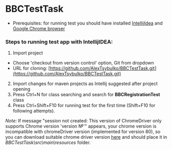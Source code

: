 # BBCTestTask

- Prerequisites: for running test you should have installed [IntellijIdea](https://www.jetbrains.com/idea/download/#section=windows) and [Google Chrome browser](https://www.google.ru/intl/ru/chrome/?brand=CHBD&gclid=Cj0KCQjwxYLoBRCxARIsAEf16-sx6--sZ-WPL-TBg_QWWB-HaH6t6ZnYa9DbYQLEgrKVsOHpwCwWCpcaAuQQEALw_wcB&gclsrc=aw.ds) 

### Steps to running test app with IntellijIDEA:
1. Import project 
- Сhoose 'checkout from version control' option, Git from dropdown
- URL for cloning: [https://github.com/AlexTsybulko/BBCTestTask.git](https://github.com/AlexTsybulko/BBCTestTask.git)
2. Import changes for maven projects as Intellij suggested after project opening
3. Press Ctrl+N for class searching and search for **BBCRegistrationTest** class
4. Press Ctrl+Shift+F10 for running test for the first time (Shift+F10 for following attempts).

_Note:_ If message "session not created: This version of ChromeDriver only supports Chrome version 'version №'" appears, 
your chrome version is incompatible with chromeDriver version (implemented for version 80), so you can download 
suitable chrome driver version [here](http://chromedriver.chromium.org/downloads) and should place it in *BBCTestTask\src\main\resources* folder.
